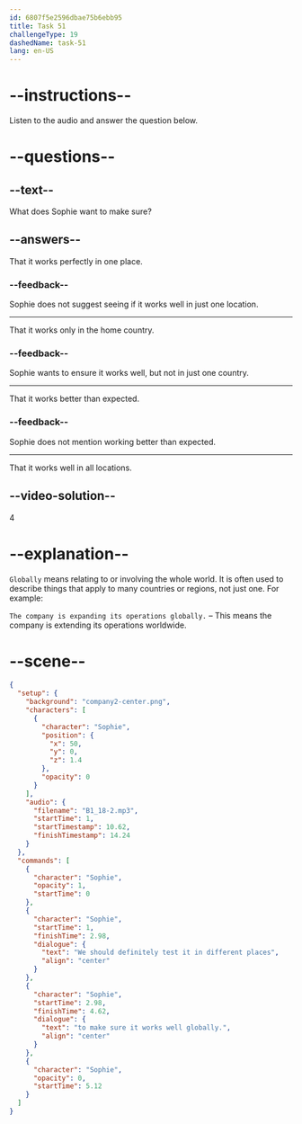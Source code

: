 ```yaml
---
id: 6807f5e2596dbae75b6ebb95
title: Task 51
challengeType: 19
dashedName: task-51
lang: en-US
---
```


<!-- (Audio) Sophie: We should definitely test it in different places to make sure it works well globally. -->

# --instructions--

Listen to the audio and answer the question below.

# --questions--

## --text--

What does Sophie want to make sure?

## --answers--

That it works perfectly in one place.

### --feedback--

Sophie does not suggest seeing if it works well in just one location.

---

That it works only in the home country.

### --feedback--

Sophie wants to ensure it works well, but not in just one country.

---

That it works better than expected.

### --feedback--

Sophie does not mention working better than expected.

---

That it works well in all locations.

## --video-solution--

4

# --explanation--

`Globally` means relating to or involving the whole world. It is often used to describe things that apply to many countries or regions, not just one. For example:

`The company is expanding its operations globally.` – This means the company is extending its operations worldwide.

# --scene--

```json
{
  "setup": {
    "background": "company2-center.png",
    "characters": [
      {
        "character": "Sophie",
        "position": {
          "x": 50,
          "y": 0,
          "z": 1.4
        },
        "opacity": 0
      }
    ],
    "audio": {
      "filename": "B1_18-2.mp3",
      "startTime": 1,
      "startTimestamp": 10.62,
      "finishTimestamp": 14.24
    }
  },
  "commands": [
    {
      "character": "Sophie",
      "opacity": 1,
      "startTime": 0
    },
    {
      "character": "Sophie",
      "startTime": 1,
      "finishTime": 2.98,
      "dialogue": {
        "text": "We should definitely test it in different places",
        "align": "center"
      }
    },
    {
      "character": "Sophie",
      "startTime": 2.98,
      "finishTime": 4.62,
      "dialogue": {
        "text": "to make sure it works well globally.",
        "align": "center"
      }
    },
    {
      "character": "Sophie",
      "opacity": 0,
      "startTime": 5.12
    }
  ]
}
```
